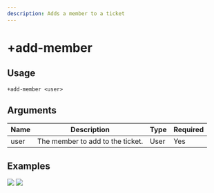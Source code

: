 ```yaml
---
description: Adds a member to a ticket
---
```


# +add-member

## Usage

```
+add-member <user>
```

## Arguments

| Name | Description                      | Type | Required |
| ---- | -------------------------------- | ---- | -------- |
| user | The member to add to the ticket. | User | Yes      |

## Examples

![](https://user-images.githubusercontent.com/111157596/199071882-317a8d63-84d7-47de-93b2-356b696f0c33.png) ![](https://user-images.githubusercontent.com/111157596/199071866-ad946c1f-dfd1-4d58-b6b8-1f5a3a483790.png)
